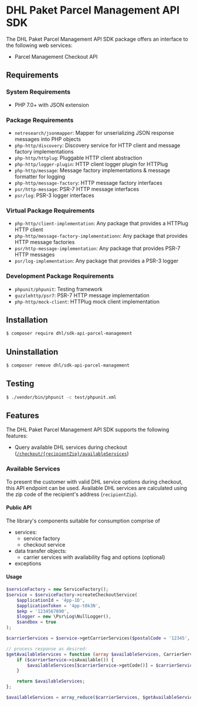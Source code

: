 # DHL Paket Parcel Management API SDK

The DHL Paket Parcel Management API SDK package offers an interface to the following web services:

- Parcel Management Checkout API

## Requirements

### System Requirements

- PHP 7.0+ with JSON extension

### Package Requirements

- `netresearch/jsonmapper`: Mapper for unserializing JSON response messages into PHP objects
- `php-http/discovery`: Discovery service for HTTP client and message factory implementations
- `php-http/httplug`: Pluggable HTTP client abstraction
- `php-http/logger-plugin`: HTTP client logger plugin for HTTPlug
- `php-http/message`: Message factory implementations & message formatter for logging
- `php-http/message-factory`: HTTP message factory interfaces
- `psr/http-message`: PSR-7 HTTP message interfaces
- `psr/log`: PSR-3 logger interfaces

### Virtual Package Requirements

- `php-http/client-implementation`: Any package that provides a HTTPlug HTTP client
- `php-http/message-factory-implementationn`: Any package that provides HTTP message factories
- `psr/http-message-implementation`: Any package that provides PSR-7 HTTP messages
- `psr/log-implementation`: Any package that provides a PSR-3 logger

### Development Package Requirements

- `phpunit/phpunit`: Testing framework
- `guzzlehttp/psr7`: PSR-7 HTTP message implementation
- `php-http/mock-client`: HTTPlug mock client implementation

## Installation

```bash
$ composer require dhl/sdk-api-parcel-management
```

## Uninstallation

```bash
$ composer remove dhl/sdk-api-parcel-management
```

## Testing

```bash
$ ./vendor/bin/phpunit -c test/phpunit.xml
```

## Features

The DHL Paket Parcel Management API SDK supports the following features:

* Query available DHL services during checkout ([`/checkout/{recipientZip}/availableServices`](https://entwickler.dhl.de/en/group/ep/operationen1#!/checkout/get_checkout_recipientZip_availableServices))

### Available Services

To present the customer with valid DHL service options during checkout, this API endpoint can be used.
Available DHL services are calculated using the zip code of the recipient's address (`recipientZip`).

#### Public API

The library's components suitable for consumption comprise of

* services:
  * service factory
  * checkout service
* data transfer objects:
  * carrier services with availability flag and options (optional)
* exceptions

#### Usage

```php
$serviceFactory = new ServiceFactory();
$service = $serviceFactory->createCheckoutService(
    $applicationId = '4pp-1D',
    $applicationToken = '4pp-t0k3N',
    $ekp = '1234567890',
    $logger = new \Psr\Log\NullLogger(),
    $sandbox = true
);

$carrierServices = $service->getCarrierServices($postalCode = '12345', $dropOffDate = '2038-01-19');

// process response as desired:
$getAvailableServices = function (array $availableServices, CarrierServiceInterface $carrierService) {
    if ($carrierService->isAvailable()) {
        $availableServices[$carrierService->getCode()] = $carrierService;
    }

    return $availableServices;
};

$availableServices = array_reduce($carrierServices, $getAvailableServices, []);

```
